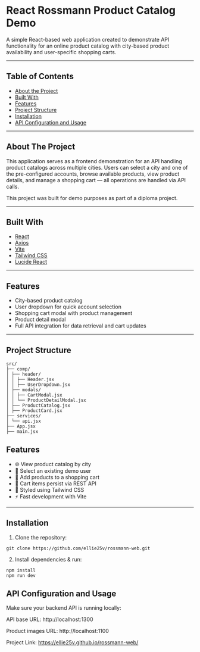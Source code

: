 # React Rossmann Product Catalog Demo

A simple React-based web application created to demonstrate API functionality for an online product catalog with city-based product availability and user-specific shopping carts.

---

## Table of Contents

- [About the Project](#about-the-project)
- [Built With](#built-with)
- [Features](#features)
- [Project Structure](#project-structure)
- [Installation](#installation)
- [API Configuration and Usage](#api-configuration-and-usage)

---

## About The Project

This application serves as a frontend demonstration for an API handling product catalogs across multiple cities. Users can select a city and one of the pre-configured accounts, browse available products, view product details, and manage a shopping cart — all operations are handled via API calls.

This project was built for demo purposes as part of a diploma project.

---

## Built With
- [React](https://react.dev/)
- [Axios](https://axios-http.com/)
- [Vite](https://vitejs.dev/) 
- [Tailwind CSS](https://tailwindcss.com/)
- [Lucide React](https://lucide.dev/)

---

## Features

- City-based product catalog
- User dropdown for quick account selection
- Shopping cart modal with product management
- Product detail modal
- Full API integration for data retrieval and cart updates

---

## Project Structure

```
src/
├── comp/
│ ├── header/
│ │ ├── Header.jsx
│ │ ├── UserDropdown.jsx
│ ├── modals/
│ │ ├── CartModal.jsx
│ │ └── ProductDetailModal.jsx
│ ├── ProductCatalog.jsx
│ ├── ProductCard.jsx
├── services/
│ └── api.jsx
├── App.jsx
├── main.jsx
```

## Features

- 🌐 View product catalog by city
- 👤 Select an existing demo user
- 🛒 Add products to a shopping cart
- 📝 Cart items persist via REST API
- 🎨 Styled using Tailwind CSS
- ⚡️ Fast development with Vite

---

## Installation

1. Clone the repository:

```
git clone https://github.com/ellie25v/rossmann-web.git
```
2. Install dependencies & run:

```
npm install
npm run dev
```

## API Configuration and Usage
Make sure your backend API is running locally:

API base URL: http://localhost:1300

Product images URL: http://localhost:1100

Project Link: https://ellie25v.github.io/rossmann-web/
